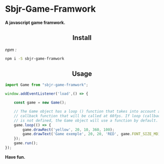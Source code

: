 # Sbjr-Game-Framwork

**A javascript game framwork.**

<h2 align="center">Install</h2>

*npm :*
```bash
npm i -S sbjr-game-framwork
```
<h2 align="center">Usage</h2>

```js
import Game from "sbjr-game-framwork";

window.addEventListener('load',() => {

	const game = new Game();

	// The Game object has a loop () function that takes into account a
	// callback function that will be called at 60fps. If loop (callback);
	// is not defined, the Game object will use a function by default.
	game.loop(() => {
		game.drawRect('yellow', 20, 10, 360, 100);
		game.drawText('Game exemple', 20, 20, 'RED', game.FONT_SIZE_MD);
	});
	game.run();
});

```

**Have fun.**
